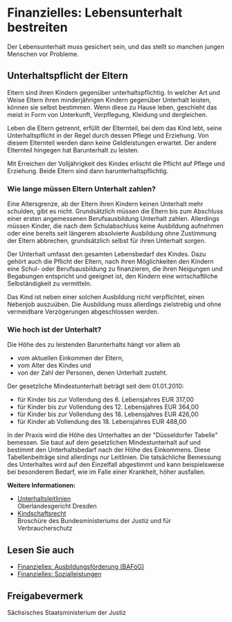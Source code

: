 # Finanzielles: Lebensunterhalt bestreiten

Der Lebensunterhalt muss gesichert sein, und das stellt so manchen jungen Menschen vor Probleme.

Unterhaltspflicht der Eltern
----------------------------

Eltern sind ihren Kindern gegenüber unterhaltspflichtig. In welcher Art und Weise Eltern ihren minderjährigen Kindern gegenüber Unterhalt leisten, können sie selbst bestimmen. Wenn diese zu Hause leben, geschieht das meist in Form von Unterkunft, Verpflegung, Kleidung und dergleichen.

Leben die Eltern getrennt, erfüllt der Elternteil, bei dem das Kind lebt, seine Unterhaltspflicht in der Regel durch dessen Pflege und Erziehung. Von diesem Elternteil werden dann keine Geldleistungen erwartet. Der andere Elternteil hingegen hat Barunterhalt zu leisten.

Mit Erreichen der Volljährigkeit des Kindes erlischt die Pflicht auf Pflege und Erziehung. Beide Eltern sind dann barunterhaltspflichtig.

### Wie lange müssen Eltern Unterhalt zahlen?

Eine Altersgrenze, ab der Eltern ihren Kindern keinen Unterhalt mehr schulden, gibt es nicht. Grundsätzlich müssen die Eltern bis zum Abschluss einer ersten angemessenen Berufsausbildung Unterhalt zahlen. Allerdings müssen Kinder, die nach dem Schulabschluss keine Ausbildung aufnehmen oder eine bereits seit längerem absolvierte Ausbildung ohne Zustimmung der Eltern abbrechen, grundsätzlich selbst für ihren Unterhalt sorgen.

Der Unterhalt umfasst den gesamten Lebensbedarf des Kindes. Dazu gehört auch die Pflicht der Eltern, nach ihren Möglichkeiten den Kindern eine Schul- oder Berufsausbildung zu finanzieren, die ihren Neigungen und Begabungen entspricht und geeignet ist, den Kindern eine wirtschaftliche Selbständigkeit zu vermitteln.

Das Kind ist neben einer solchen Ausbildung nicht verpflichtet, einen Nebenjob auszuüben. Die Ausbildung muss allerdings zielstrebig und ohne vermeidbare Verzögerungen abgeschlossen werden.

### Wie hoch ist der Unterhalt?

Die Höhe des zu leistenden Barunterhalts hängt vor allem ab

* vom aktuellen Einkommen der Eltern,
* vom Alter des Kindes und
* von der Zahl der Personen, denen Unterhalt zusteht.

Der gesetzliche Mindestunterhalt beträgt seit dem 01.01.2010:

* für Kinder bis zur Vollendung des 6. Lebensjahres EUR 317,00
* für Kinder bis zur Vollendung des 12. Lebensjahres EUR 364,00
* für Kinder bis zur Vollendung des 18. Lebensjahres EUR 426,00
* für Kinder ab Vollendung des 18. Lebensjahres EUR 488,00

In der Praxis wird die Höhe des Unterhaltes an der "Düsseldorfer Tabelle" bemessen. Sie baut auf dem gesetzlichen Mindestunterhalt auf und bestimmt den Unterhaltsbedarf nach der Höhe des Einkommens. Diese Tabellenbeiträge sind allerdings nur Leitlinien. Die tatsächliche Bemessung des Unterhaltes wird auf den Einzelfall abgestimmt und kann beispielsweise bei besonderem Bedarf, wie im Falle einer Krankheit, höher ausfallen.

**Weitere Informationen:**

* [Unterhaltsleitlinien](https://www.justiz.sachsen.de/olg/content/564.htm "Unterhaltsleitlinien")  
   Oberlandesgericht Dresden
* [Kindschaftsrecht](https://www.bmjv.de/SharedDocs/Publikationen/DE/Kindschaftsrecht.html "Das Kindschaftsrecht (Bundesministerium der Justiz)")  
   Broschüre des Bundesministeriums der Justiz und für Verbraucherschutz

## Lesen Sie auch

* [Finanzielles: Ausbildungsförderung (BAFöG)](https://amt24dev.sachsen.de/zufi/lebenslagen/5000930)
* [Finanzielles: Sozialleistungen](https://amt24dev.sachsen.de/zufi/lebenslagen/5000105)

## Freigabevermerk

Sächsisches Staatsministerium der Justiz
